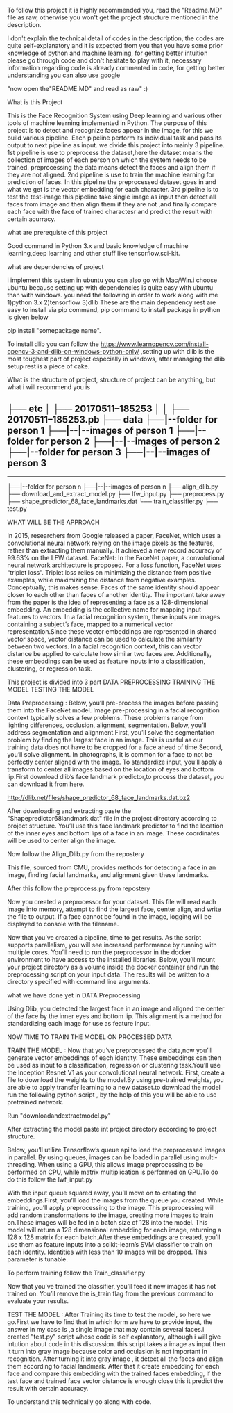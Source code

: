 To follow this project it is highly recommended you, read the "Readme.MD" file as raw, otherwise you won't get the project structure mentioned in the description.

I don't explain the technical detail of codes in the description, the codes are quite self-explanatory and it is expected from you that you have some prior knowledge of python and machine learning, for getting better intuition please go through code and don't hesitate to play with it, necessary information regarding code is already commented in code, for getting better understanding you can also use google


"now open the"README.MD" and read as raw" :)




What is this Project

This is the Face Recognition System using Deep learning and various other tools of machine learning implemented in Python.
The purpose of this project is to detect and recognize faces appear in the image, for this we build various pipeline. Each pipeline perform its individual task and pass its output to next pipeline as input. we divide this project into mainly 3 pipeline.
1st pipeline is use to preprocess the dataset,here the dataset means the collection of images of each person on which the system needs to be trained. preprocessing the data means detect the faces and align them if they are not aligned.
2nd pipeline is use to train the machine learning for prediction of faces. In this pipeline the preprocessed dataset goes in and what we get is the vector embedding for each character.
3rd pipeline is to test the test-image.this pipeline take single image as input then detect all faces from image and then align them if they are not ,and finally compare each face with the face of trained charactesr and predict the result with certain acurracy.

what are prerequiste of this project

Good command in Python 3.x and basic knowledge of machine learning,deep learning and other stuff like tensorflow,sci-kit.

what are dependencies of project

i implement this system in ubuntu you can also go with Mac/Win.i choose ubuntu because setting up with dependencies is quite easy with ubuntu than with windows.
you need the following in order to work along with me
1)python 3.x
2)tensorflow 
3)dlib
These are the main dependency rest are easy to install via pip command, pip command to install package in python is given below

pip install "somepackage name".

To install dlib you can follow the https://www.learnopencv.com/install-opencv-3-and-dlib-on-windows-python-only/
,setting up with dlib is the most toughest part of project especially in windows, after managing the dlib setup rest is a piece of cake.

What is the structure of project,
structure of project can be anything, but what i will recommend you is
    
   
├── etc
│ ├── 20170511–185253
│ │ ├── 20170511–185253.pb
├── data
├──|--folder for person 1
├──|--|--images of person 1
├──|--folder for person 2
├──|--|--images of person 2
├──|--folder for person 3
├──|--|--images of person 3
-------------------------
-------------------------
├──|--folder for person n
├──|--|--images of person n
├── align_dlib.py
├── download_and_extract_model.py
├── lfw_input.py
├── preprocess.py
├── shape_predictor_68_face_landmarks.dat
└── train_classifier.py
├── test.py

WHAT WILL BE THE APPROACH 

In 2015, researchers from Google released a paper, FaceNet, which uses a convolutional neural network relying on the image pixels as the features, rather than extracting them manually. It achieved a new record accuracy of 99.63% on the LFW dataset.
FaceNet: In the FaceNet paper, a convolutional neural network architecture is proposed. For a loss function, FaceNet uses “triplet loss”. Triplet loss relies on minimizing the distance from positive examples, while maximizing the distance from negative examples.
Conceptually, this makes sense. Faces of the same identity should appear closer to each other than faces of another identity.
The important take away from the paper is the idea of representing a face as a 128-dimensional embedding. An embedding is the collective name for mapping input features to vectors. In a facial recognition system, these inputs are images containing a subject’s face, mapped to a numerical vector representation.Since these vector embeddings are represented in shared vector space, vector distance can be used to calculate the similarity between two vectors. In a facial recognition context, this can vector distance be applied to calculate how similar two faces are. Additionally, these embeddings can be used as feature inputs into a classification, clustering, or regression task.

This project is divided into 3 part
    DATA PREPROCESSING
    TRAINING THE MODEL
    TESTING THE MODEL
    
Data Preprocessing : Below, you’ll pre-process the images before passing them into the FaceNet model. Image pre-processing in a facial recognition context typically solves a few problems. These problems range from lighting differences, occlusion, alignment, segmentation. Below, you’ll address segmentation and alignment.First, you’ll solve the segmentation problem by finding the largest face in an image. This is useful as our training data does not have to be cropped for a face ahead of time.Second, you’ll solve alignment. In photographs, it is common for a face to not be perfectly center aligned with the image. To standardize input, you’ll apply a transform to center all images based on the location of eyes and bottom lip.First download dlib’s face landmark predictor,to process the dataset, you can download it from here.

http://dlib.net/files/shape_predictor_68_face_landmarks.dat.bz2

After downloading and extracting paste the "Shapepredictor68landmark.dat" file in the project directory according to project structure. 
You’ll use this face landmark predictor to find the location of the inner eyes and bottom lips of a face in an image. These coordinates will be used to center align the image.

Now follow the Align_Dlib.py from the repostery

This file, sourced from CMU, provides methods for detecting a face in an image, finding facial landmarks, and alignment given these landmarks.

After this follow the preprocess.py from repostery

Now you created a preprocessor for your dataset. This file will read each image into memory, attempt to find the largest face, center align, and write the file to output. If a face cannot be found in the image, logging will be displayed to console with the filename.

Now that you’ve created a pipeline, time to get results. As the script supports parallelism, you will see increased performance by running with multiple cores. You’ll need to run the preprocessor in the docker environment to have access to the installed libraries.
Below, you’ll mount your project directory as a volume inside the docker container and run the preprocessing script on your input data. The results will be written to a directory specified with command line arguments.

what we have done yet in DATA Preprocessing

Using Dlib, you detected the largest face in an image and aligned the center of the face by the inner eyes and bottom lip. This alignment is a method for standardizing each image for use as feature input.

NOW TIME TO TRAIN THE MODEL ON PROCESSED DATA

TRAIN THE MODEL : Now that you’ve preprocessed the data,now you’ll generate vector embeddings of each identity. These embeddings can then be used as input to a classification, regression or clustering task.You’ll use the Inception Resnet V1 as your convolutional neural network. First, create a file to download the weights to the model.By using pre-trained weights, you are able to apply transfer learning to a new dataset.to download the model run the following python script , by the help of this you will be able to use pretrained network.

Run "downloadandextractmodel.py"

After extracting the model paste int project directory according to project structure.

Below, you’ll utilize Tensorflow’s queue api to load the preprocessed images in parallel. By using queues, images can be loaded in parallel using multi-threading. When using a GPU, this allows image preprocessing to be performed on CPU, while matrix multiplication is performed on GPU.To do do this follow the lwf_input.py 

With the input queue squared away, you’ll move on to creating the embeddings.First, you’ll load the images from the queue you created. While training, you’ll apply preprocessing to the image. This preprocessing will add random transformations to the image, creating more images to train on.These images will be fed in a batch size of 128 into the model. This model will return a 128 dimensional embedding for each image, returning a 128 x 128 matrix for each batch.After these embeddings are created, you’ll use them as feature inputs into a scikit-learn’s SVM classifier to train on each identity. Identities with less than 10 images will be dropped. This parameter is tunable.

To perform training follow the Train_classifier.py 

Now that you’ve trained the classifier, you’ll feed it new images it has not trained on. You’ll remove the is_train flag from the previous command to evaluate your results.

TEST THE MODEL : After Training its time to test the model, so here we go.First we have to find that in which form we have to provide input, the answer in my case is ,a single image that may contain several faces.i created "test.py" script whose code is self explanatory, although i will give intution about code in this discussion.
this script takes a image as input then it turn into gray image because color and oculasion is not important in recognition. After turning it into gray image , it detect all the faces and align them according to facial landmark. After that it create embedding for each face and compare this embedding with the trained faces embedding, if the test face and trained face vector distance is enough close this it predict the result with certain accuracy.

To understand this technically go along with code.



 
